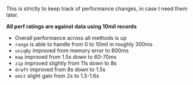 This is strictly to keep track of performance changes, in case I need them later.

**All perf ratings are against data using 10mil records**

- Overall performance across all methods is up
- `range` is able to handle from 0 to 10mil in roughly 300ms
- `uniqBy` improved from memory error to 800ms
- `map` improved from 1.5s down to 60-70ms
- `zip` improved slightly from 11s down to 8s
- `draft` improved from 8s down to 1.5s
- `omit` slight gain from 2s to 1.5-1.6s
